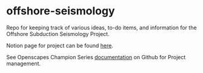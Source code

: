 # offshore-seismology
Repo for keeping track of various ideas, to-do items, and information for the Offshore Subduction Seismology Project.

Notion page for project can be found [here](https://safe-mouse-a43.notion.site/GNSS-Acoustic-01f0423b3e2146f6a4465211f29cd9b9).

See Openscapes Champion Series [documentation](https://openscapes.github.io/series/core-lessons/github/github-issues.html) on Github for Project management.

